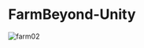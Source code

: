 # FarmBeyond-Unity
![farm02](https://user-images.githubusercontent.com/41846420/135230055-97916c35-2021-4a23-b297-4c15c5a13e81.jpg)
